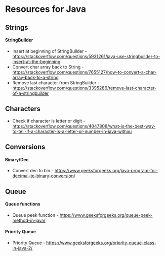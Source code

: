 # Resources for Java

## Strings
#### StringBuilder
* Insert at beginning of StringBuilder - https://stackoverflow.com/questions/5931261/java-use-stringbuilder-to-insert-at-the-beginning
* Convert char array back to String - https://stackoverflow.com/questions/7655127/how-to-convert-a-char-array-back-to-a-string
* Remove last character from StringBuilder - https://stackoverflow.com/questions/3395286/remove-last-character-of-a-stringbuilder

## Characters
 * Check if character is letter or digit - https://stackoverflow.com/questions/4047808/what-is-the-best-way-to-tell-if-a-character-is-a-letter-or-number-in-java-withou

## Conversions
#### Binary/Dec
* Convert dec to bin - https://www.geeksforgeeks.org/java-program-for-decimal-to-binary-conversion/

## Queue
#### Queue functions
* Queue peek function - https://www.geeksforgeeks.org/queue-peek-method-in-java/

#### Priority Queue
* Priority Queue - https://www.geeksforgeeks.org/priority-queue-class-in-java-2/
